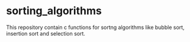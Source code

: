 # sorting_algorithms
This repository contain c functions for sortng algorithms like bubble sort, insertion sort and selection sort.
